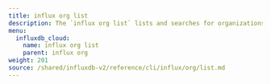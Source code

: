 ```yaml
---
title: influx org list
description: The `influx org list` lists and searches for organizations in InfluxDB.
menu:
  influxdb_cloud:
    name: influx org list
    parent: influx org
weight: 201
source: /shared/influxdb-v2/reference/cli/influx/org/list.md
---
```


<!-- The content of this file is at 
// SOURCE content/shared/influxdb-v2/reference/cli/influx/org/list.md-->
